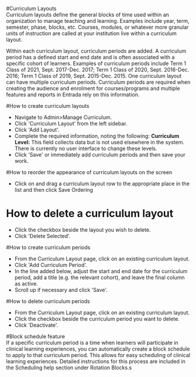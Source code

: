#Curriculum Layouts  
Curriculum layouts define the general blocks of time used within an organization to manage teaching and learning. Examples include year, term, semester, phase, blocks, etc. Courses, modules, or whatever more granular units of instruction are called at your institution live within a curriculum layout.

Within each curriculum layout, curriculum periods are added.  A curriculum period has a defined start and end date and is often associated with a specific cohort of learners. Examples of curriculum periods include Term 1 Class of 2021, Sept. 2017-Dec. 2017; Term 1 Class of 2020, Sept. 2016-Dec. 2016; Term 1 Class of 2019, Sept. 2015-Dec. 2015.  One curriculum layout can have multiple curriculum periods.  Curriculum periods are required when creating the audience and enrolment for courses/programs and multiple features and reports in Entrada rely on this information.

#How to create curriculum layouts
* Navigate to Admin>Manage Curriculum.
* Click 'Curriculum Layout' from the left sidebar.
* Click 'Add Layout'.
* Complete the required information, noting the following:
**Curriculum Level:** This field collects data but is not used elsewhere in the system. There is currently no user interface to change these levels.  
* Click 'Save' or immediately add curriculum periods and then save your work.

#How to reorder the appearance of curriculum layouts on the screen
* Click on and drag a curriculum layout row to the appropriate place in the list and then click Save Ordering

# How to delete a curriculum layout  
* Click the checkbox beside the layout you wish to delete.  
* Click 'Delete Selected'.  

#How to create curriculum periods  
* From the Curriculum Layout page, click on an existing curriculum layout.
* Click 'Add Curriculum Period'.
* In the line added below, adjust the start and end date for the curriculum period, add a title (e.g. the relevant cohort), and leave the final column as active.
* Scroll up if necessary and click 'Save'.

#How to delete curriculum periods  
* From the Curriculum Layout page, click on an existing curriculum layout.
* Click the checkbox beside the curriculum period you want to delete.
* Click 'Deactivate'.

#Block schedule feature  
If a specific curriculum period is a time when learners will participate in clinical learning experiences, you can automatically create a block schedule to apply to that curriculum period.  This allows for easy scheduling of clinical learning experiences.  Detailed instructions for this process are included in the Scheduling help section under Rotation Blocks.s
